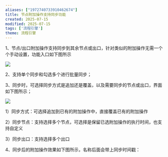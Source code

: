 ```yaml
---
aliases: ["1972740733910462674"]
title: 节点附加操作支持同步功能
created: 2025-07-15
modified: 2025-07-15
tags: ['流程引擎']
theme: 流程引擎
---
```


1、节点/出口附加操作支持同步到其余节点或出口，针对类似的附加操作无需一个个手动设置，功能入口如下图所示

![](https://myhelpdoc.oss-cn-heyuan.aliyuncs.com/mdimages/3876729bad27b347546f7c1b07217414.jpg)

2、支持单个同步和勾选多个进行批量同步；

3、同步时，可选择同步方式是追加还是覆盖，以及需要同步的节点或出口，界面如下图所示；

![](https://myhelpdoc.oss-cn-heyuan.aliyuncs.com/mdimages/dfd3b9fc59e3b9565434af5442971323.jpg)

1）同步方式：可选择追加到已有的附加操作中，直接覆盖已有的附加操作

2）同步节点：支持选择多个节点，可选择是保留已选附加操作的执行时间，也支持自定义

3）同步出口：支持选择多个出口

4、同步后的附加操作效果如下图所示，名称后面会带上同步时间戳：


